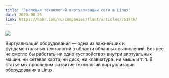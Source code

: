 ```yaml
---
title: 'Эволюция технологий виртуализации сети в Linux'
date: 2023-08-25
link: https://habr.com/ru/companies/flant/articles/751746/
---
```


![](https://habrastorage.org/getpro/habr/upload_files/ac6/224/82d/ac622482d7e577eeb674e5d8652f715f.png)

Виртуализация оборудования — одна из важнейших и фундаментальных технологий в области облачных вычислений. Без нее не смогло бы работать ни одно «устройство» внутри виртуальных машин: ни сетевая карта, ни диск, ни клавиатура, ни мышь и т. п. В статье мы проследим развитие технологий виртуализации оборудования в Linux.

<!--more-->
